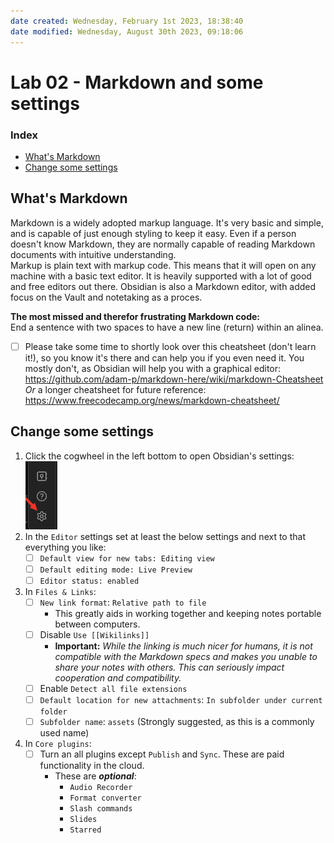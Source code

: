 ```yaml
---
date created: Wednesday, February 1st 2023, 18:38:40
date modified: Wednesday, August 30th 2023, 09:18:06
---
```


# Lab 02 - Markdown and some settings

### Index

- [What's Markdown](#What's%20Markdown)
- [Change some settings](#Change%20some%20settings)

## What's Markdown

Markdown is a widely adopted markup language. It's very basic and simple, and is capable of just enough styling to keep it easy. Even if a person doesn't know Markdown, they are normally capable of reading Markdown documents with intuitive understanding.  
Markup is plain text with markup code. This means that it will open on any machine with a basic text editor. It is heavily supported with a lot of good and free editors out there. Obsidian is also a Markdown editor, with added focus on the Vault and notetaking as a proces.

**The most missed and therefor frustrating Markdown code:**  
End a sentence with two spaces to have a new line (return) within an alinea.

- [ ] Please take some time to shortly look over this cheatsheet (don't learn it!), so you know it's there and can help you if you even need it. You mostly don't, as Obsidian will help you with a graphical editor:  
      <https://github.com/adam-p/markdown-here/wiki/markdown-Cheatsheet>  
      *Or* a longer cheatsheet for future reference:  
      <https://www.freecodecamp.org/news/markdown-cheatsheet/>

## Change some settings

1. Click the cogwheel in the left bottom to open Obsidian's settings:  
    ![|75](assets/Lab%202%20-%20Markdown%20and%20some%20settings.png)
2. In the `Editor` settings set at least the below settings and next to that everything you like:
    - [ ] `Default view for new tabs: Editing view`
    - [ ] `Default editing mode: Live Preview`
    - [ ] `Editor status: enabled`
3. In `Files & Links`:
    - [ ] `New link format`: `Relative path to file`
        - This greatly aids in working together and keeping notes portable between computers.
    - [ ] Disable `Use [[Wikilinks]]`
        - **Important:** *While the linking is much nicer for humans, it is not compatible with the Markdown specs and makes you unable to share your notes with others. This can seriously impact cooperation and compatibility.*
    - [ ] Enable `Detect all file extensions`
    - [ ] `Default location for new attachments`: `In subfolder under current folder`
    - [ ] `Subfolder name`: `assets` (Strongly suggested, as this is a commonly used name)
1. In `Core plugins`:
    - [ ] Turn an all plugins except `Publish` and `Sync`. These are paid functionality in the cloud.
        - These are ***optional***:
            - `Audio Recorder`
            - `Format converter`
            - `Slash commands`
            - `Slides`
            - `Starred`
